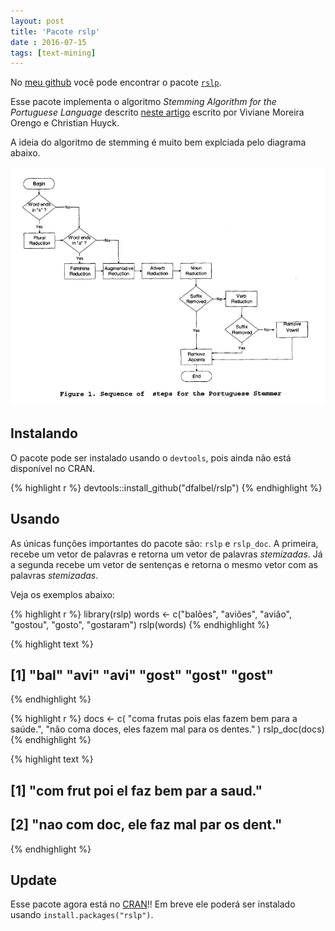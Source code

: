 ```yaml
---
layout: post
title: 'Pacote rslp'
date : 2016-07-15
tags: [text-mining]
--- 
```




No [meu github](https://github.com/dfalbel/) você pode encontrar o pacote [`rslp`](https://github.com/dfalbel/rslp).

Esse pacote implementa o algoritmo *Stemming Algorithm for the Portuguese Language* descrito [neste artigo](http://homes.dcc.ufba.br/~dclaro/download/mate04/Artigo%20Erick.pdf) escrito por Viviane Moreira Orengo e Christian Huyck.

A ideia do algoritmo de stemming é muito bem explciada pelo diagrama abaixo.

![Schema](/images/schema-rslp.PNG)

## Instalando

O pacote pode ser instalado usando o `devtools`, pois ainda não está disponível no CRAN.


{% highlight r %}
devtools::install_github("dfalbel/rslp")
{% endhighlight %}

## Usando

As únicas funções importantes do pacote são: `rslp` e `rslp_doc`.
A primeira, recebe um vetor de palavras e retorna um vetor de palavras *stemizadas*. Já a segunda recebe um vetor de sentenças e retorna o mesmo vetor com as palavras *stemizadas*.

Veja os exemplos abaixo:


{% highlight r %}
library(rslp)
words <- c("balões", "aviões", "avião", "gostou", "gosto", "gostaram")
rslp(words)
{% endhighlight %}



{% highlight text %}
## [1] "bal"  "avi"  "avi"  "gost" "gost" "gost"
{% endhighlight %}


{% highlight r %}
docs <- c(
  "coma frutas pois elas fazem bem para a saúde.",
  "não coma doces, eles fazem mal para os dentes."
  )
rslp_doc(docs)
{% endhighlight %}



{% highlight text %}
## [1] "com frut poi el faz bem par a saud."  
## [2] "nao com doc, ele faz mal par os dent."
{% endhighlight %}

## Update

Esse pacote agora está no [CRAN](https://cran.r-project.org/web/packages/rslp/index.html)!!
Em breve ele poderá ser instalado usando `install.packages("rslp")`.

